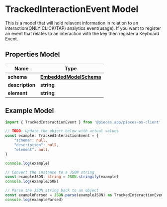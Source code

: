 
# TrackedInteractionEvent Model

This is a model that will hold relavent information in relation to an interaction(ONLY CLICK/TAP) analytics event(usage). If you want to register an event that relates to an interaction with the key then register a Keyboard Event. 

## Properties Model

Name | Type
------------ | -------------
**schema** | [**EmbeddedModelSchema**](EmbeddedModelSchema)
**description** | **string**
**element** | **string**

## Example Model

```typescript
import { TrackedInteractionEvent } from '@pieces.app/pieces-os-client'

// TODO: Update the object below with actual values
const example: TrackedInteractionEvent = {
    "schema": null,
    "description": null,
    "element": null,
}

console.log(example)

// Convert the instance to a JSON string
const exampleJSON: string = JSON.stringify(example)
console.log(exampleJSON)

// Parse the JSON string back to an object
const exampleParsed = JSON.parse(exampleJSON) as TrackedInteractionEvent
console.log(exampleParsed)
```



